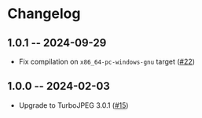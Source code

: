 # Changelog

## 1.0.1 -- 2024-09-29

- Fix compilation on `x86_64-pc-windows-gnu` target ([#22](https://github.com/honzasp/rust-turbojpeg/pull/22))

## 1.0.0 -- 2024-02-03

- Upgrade to TurboJPEG 3.0.1 ([#15](https://github.com/honzasp/rust-turbojpeg/pull/15))
